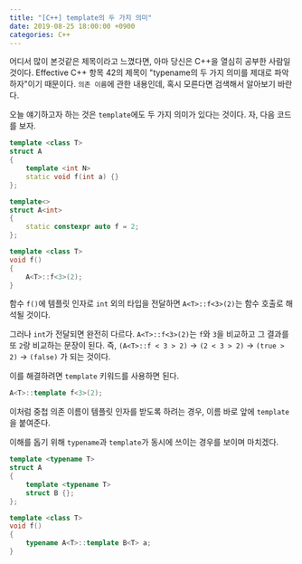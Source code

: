 ```yaml
---
title: "[C++] template의 두 가지 의미"
date: 2019-08-25 18:00:00 +0900
categories: C++
---
```


어디서 많이 본것같은 제목이라고 느꼈다면, 아마 당신은 C++을 열심히 공부한 사람일 것이다. Effective C++ 항목 42의 제목이 "typename의 두 가지 의미를 제대로 파악하자"이기 때문이다. `의존 이름`에 관한 내용인데, 혹시 모른다면 검색해서 알아보기 바란다.

오늘 얘기하고자 하는 것은 `template`에도 두 가지 의미가 있다는 것이다. 자, 다음 코드를 보자.

```cpp
template <class T>
struct A
{
    template <int N>
    static void f(int a) {}
};

template<>
struct A<int>
{
    static constexpr auto f = 2;
};

template <class T>
void f()
{
    A<T>::f<3>(2);
}
```

함수 `f()`에 템플릿 인자로 `int` 외의 타입을 전달하면 `A<T>::f<3>(2)`는 함수 호출로 해석될 것이다.

그러나 `int`가 전달되면 완전히 다르다. `A<T>::f<3>(2)`는 `f`와 `3`을 비교하고 그 결과를 또 `2`랑 비교하는 문장이 된다. 즉, `(A<T>::f < 3 > 2)` → `(2 < 3 > 2)` → `(true > 2)` → `(false)` 가 되는 것이다.

이를 해결하려면 `template` 키워드를 사용하면 된다.

```cpp
A<T>::template f<3>(2);
```

이처럼 중첩 의존 이름이 템플릿 인자를 받도록 하려는 경우, 이름 바로 앞에 `template`을 붙여준다.

이해를 돕기 위해 `typename`과 `template`가 동시에 쓰이는 경우를 보이며 마치겠다.

```cpp
template <typename T>
struct A
{
    template <typename T>
    struct B {};
};

template <class T>
void f()
{
    typename A<T>::template B<T> a;
}
```
